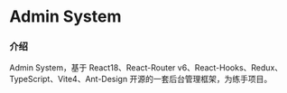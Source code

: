 # Admin System

### 介绍

Admin System，基于 React18、React-Router v6、React-Hooks、Redux、TypeScript、Vite4、Ant-Design 开源的一套后台管理框架，为练手项目。
